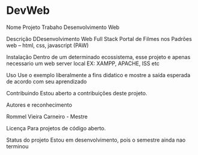 # DevWeb
 
 Nome
Projeto Trabaho Desenvolvimento Web

Descrição
DDesenvolvimento Web Full Stack
Portal de Filmes nos Padrões web – html, css, javascript (PAW)

Instalação
Dentro de um determinado ecossistema, esse projeto e apenas necessario um web server local
EX: XAMPP, APACHE, ISS etc

Uso
Use o exemplo liberalmente  a fins didatico e mostre a saída esperada de acordo com seu aprendizado 

Contribuindo
Estou aberto a contribuições deste projeto.


Autores e reconhecimento

Rommel Vieira Carneiro - Mestre


Licença
Para projetos de código aberto.

Status do projeto
Estou em desenvolvimento, pois o semestre ainda nao terminou
